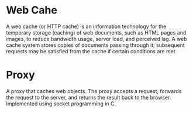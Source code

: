Web Cahe
=======
A web cache (or HTTP cache) is an information technology for the temporary storage (caching) of web documents, such as HTML pages and images, to reduce bandwidth usage, server load, and perceived lag. A web cache system stores copies of documents passing through it; subsequent requests may be satisfied from the cache if certain conditions are met

Proxy
=====

A proxy that caches web objects. The proxy accepts a request, forwards the request to the server, and returns the result back to the browser. Implemented using socket programming in C.
